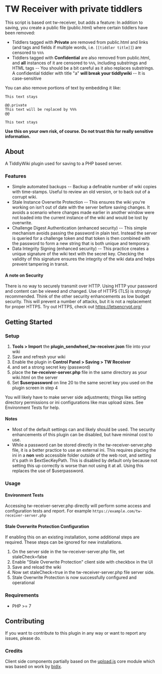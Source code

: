 
# TW Receiver with private tiddlers

This script is based ont tw-receiver, but adds a feature: In addition to saving, you create a public file (public.html) where certain tiddlers have been removed:
 - Tiddlers tagged with **Private** are removed from public.html and links (and tags and fields if multiple words, i.e. `[[tiddler title]]`) are censored to `%%%`
 - Tiddlers tagged with **Confidential** are also removed from public.html, and **all** instances of it are censored to `%%%`, including substrings and HTML tags
 -- You should be a bit careful as it also replaces substrings. A confidential tiddler with title "a" __will break your tiddlywiki__
 -- It is case-sensitive
 
 You can also remove portions of text by embedding it like:
 
 ```
 This text stays
 
 @@.private
 This text will be replaced by %%%
 @@
 
 This text stays
 ```
 
**Use this on your own risk, of course. Do not trust this for really sensitive information.**

## About
A TiddlyWiki plugin used for saving to a PHP based server.

### Features
 - Simple automated backups
 -- Backup a definable number of wiki copies with time-stamps. Useful to review an old version, or to back out of a corrupt wiki.
 - Stale Instance Overwrite Protection
 -- This ensures the wiki you're working on isn't out of date with the server before saving changes. It avoids a scenario where changes made earlier in another window were not loaded into the current instance of the wiki and would be lost by overwrite.
 - Challenge Digest Authentication (enhanced security)
 -- This simple mechanism avoids passing the password in plain text. Instead the server is queried for a challenge token and that token is then combined with the password to form a new string that is both unique and temporary.
 - Data Integrity Signing (enhanced security)
 -- This practice creates a unique signature of the wiki text with the secret key. Checking the validity of this signature ensures the integrity of the wiki data and helps prevent tampering in transit.

#### A note on Security
There is no way to securely transmit over HTTP. Using HTTP your password and content can be viewed and changed. Use of HTTPS (TLS) is strongly recommended.
Think of the other security enhancements as low budget security. This will prevent a number of attacks, but it is not a replacement for proper HTTPS.
Try out HTTPS, check out https://letsencrypt.org/

## Getting Started

### Setup
 1. **Tools > Import** the **plugin_sendwheel_tw-receiver.json** file into your wiki
 2. Save and refresh your wiki
 3. Enable the plugin in **Control Panel > Saving > TW Receiver** 
 4. and set a strong secret key (password)
 5. place the **tw-receiver-server.php** file in the same directory as your wiki.html on the server
 6. Set **$userpassword** on line 20 to the same secret key you used on the plugin screen in step 4

You will likely have to make server side adjustments; things like setting directory permissions or ini configurations like max upload sizes. See Environment Tests for help.

#### Notes
 - Most of the default settings can and likely should be used. The security enhancements of this plugin can be disabled, but have minimal cost to use.
 - While a password can be stored directly in the tw-receiver-server.php file, it is a better practice to use an external ini. This requires placing the ini in a **non** web accessible folder outside of the web root, and setting it's path in $extSecKeyPath. This is disabled by default only because not setting this up correctly is worse than not using it at all. Using this replaces the use of $userpassword.

### Usage
#### Environment Tests
Accessing tw-receiver-server.php directly will perform some access and configuration tests and report. 
For example `https://example.com/tw-receiver-server.php`

#### Stale Overwrite Protection Configuration
If enabling this on an existing installation, some additional steps are required. These steps can be ignored for new installations.
1. On the server side in the tw-receiver-server.php file, set staleCheck=false
2. Enable "Stale Overwrite Protection" client side with checkbox in the UI
3. Save and reload the wiki
4. Now set staleCheck=true in the tw-receiver-server.php file server side.
5. Stale Overwrite Protection is now successfully configured and operational


### Requirements
 - PHP >= 7

## Contributing
If you want to contribute to this plugin in any way or want to report any issues, please do.

### Credits
Client side components partially based on the [upload.js](https://github.com/Jermolene/TiddlyWiki5/blob/master/core/modules/savers/upload.js) core module which was based on work by [bidix](https://github.com/tobibeer/bidix). 

